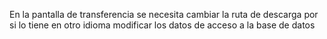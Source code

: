 En la pantalla de transferencia se necesita cambiar la ruta de descarga por si lo tiene en otro idioma
modificar los datos de acceso a la base de datos
